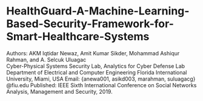 # HealthGuard-A-Machine-Learning-Based-Security-Framework-for-Smart-Healthcare-Systems
Authors: AKM Iqtidar Newaz, Amit Kumar Sikder, Mohammad Ashiqur Rahman, and A. Selcuk Uluagac <br/>
Cyber-Physical Systems Security Lab, Analytics for Cyber Defense Lab
Department of Electrical and Computer Engineering Florida International University, Miami, USA 
Email: {anewa001, asikd003, marahman, suluagacg} @fiu.edu
Published: IEEE Sixth International Conference on Social Networks Analysis, Management and Security, 2019.

